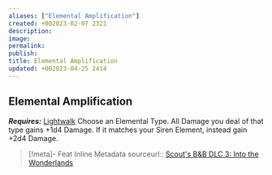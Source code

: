 ```yaml
---
aliases: ["Elemental Amplification"]
created: +002023-02-07 2321
description: 
image: 
permalink: 
publish: 
title: Elemental Amplification
updated: +002023-04-25 2414
---
```


## Elemental Amplification

***Requires:*** [Lightwalk](Lightwalk.md)
Choose an Elemental Type.
All Damage you deal of that type gains +1d4 Damage.
If it matches your Siren Element, instead gain +2d4 Damage.

> [!meta]- Feat Inline Metadata
> sourceurl:: [Scout's B&B DLC 3: Into the Wonderlands](https://docs.google.com/document/d/1MLOgrWwcLNTnP9PuXrKiLImy7SUh4hXO8arVUAlmdp0/edit)
